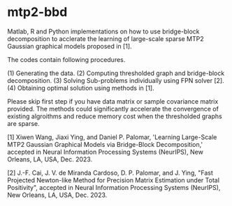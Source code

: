 # mtp2-bbd
Matlab, R and Python implementations on how to use bridge-block decomposition to acclerate the learning of large-scale sparse MTP2 Gaussian graphical models proposed in [1]. 

The codes contain following procedures.

(1) Generating the data.
(2) Computing thresholded graph and bridge-block decomposition.
(3) Solving Sub-problems individually using FPN solver [2].
(4) Obtaining optimal solution using methods in [1].

Please skip first step if you have data matrix or sample covariance matrix provided. The methods could significantly accelerate the convergence of existing algroithms and reduce memory cost when the thresholded graphs are sparse. 

[1] Xiwen Wang, Jiaxi Ying, and Daniel P. Palomar, 'Learning Large-Scale MTP2 Gaussian Graphical Models via Bridge-Block Decomposition,' accepted in Neural Information Processing Systems (NeurIPS), New Orleans, LA, USA, Dec. 2023.

[2] J.-F. Cai, J. V. de Miranda Cardoso, D. P. Palomar, and J. Ying, "Fast Projected Newton-like Method for Precision Matrix Estimation under Total Positivity", accepted in Neural Information Processing Systems (NeurIPS), New Orleans, LA, USA, Dec. 2023.


